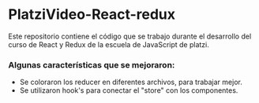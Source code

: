 # PlatziVideo-React-redux
Este repositorio contiene el código que se trabajo durante el desarrollo del curso de React y Redux de la escuela de JavaScript de
platzi.

### Algunas características que se mejoraron:
- Se coloraron los reducer en diferentes archivos, para trabajar mejor.
- Se utilizaron hook's para conectar el "store" con los componentes.